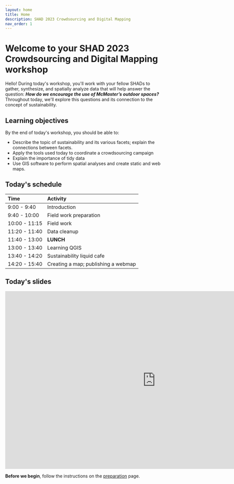 ```yaml
---
layout: home
title: Home
description: SHAD 2023 Crowdsourcing and Digital Mapping
nav_order: 1
---
```


# Welcome to your SHAD 2023 Crowdsourcing and Digital Mapping workshop

Hello! During today's workshop, you'll work with your fellow SHADs to gather, synthesize, and spatially analyze data that will help answer the question: ***How do we encourage the use of McMaster’s outdoor spaces?*** Throughout today, we'll explore this questions and its connection to the concept of sustainability.

## Learning objectives
By the end of today's workshop, you should be able to: 
- Describe the topic of sustainability and its various facets; explain the connections between facets.
- Apply the tools used today to coordinate a crowdsourcing campaign
- Explain the importance of tidy data
- Use GIS software to perform spatial analyses and create static and web maps.  

## Today's schedule

|Time|Activity|
|:---|:---|
|9:00 - 9:40|Introduction|
|9:40 - 10:00|Field work preparation|
|10:00 - 11:15|Field work|
|11:20 - 11:40|Data cleanup|
|11:40 - 13:00|**LUNCH**|
|13:00 - 13:40|Learning QGIS|
|13:40 - 14:20|Sustainability liquid cafe|
|14:20 - 15:40|Creating a map; publishing a webmap|

## Today's slides
<iframe src="https://docs.google.com/presentation/d/e/2PACX-1vSuImjJUCBIM2OEAgnodPR0YSa83AccAChO5t3sYfTtmbVywAYYm1qVY0gTR_-osCF1FOAghmbeMqRM/embed?start=false&loop=false&delayms=60000" frameborder="0" width="960" height="569" allowfullscreen="true" mozallowfullscreen="true" webkitallowfullscreen="true"></iframe>

**Before we begin**, follow the instructions on the [preparation](preparation) page.
